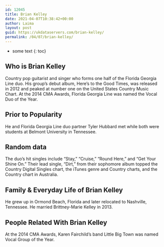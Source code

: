 ```yaml
---
id: 12045
title: Brian Kelley
date: 2021-04-07T10:38:42+00:00
author: Laima
layout: post
guid: https://ukdataservers.com/brian-kelley/
permalink: /04/07/brian-kelley/
---
```


* some text
{: toc}


## Who is Brian Kelley
                  
                  
                  
Country pop guitarist and singer who forms one half of the Florida Georgia Line duo. His group&#8217;s debut album, Here&#8217;s to the Good Times, was released in 2012 and peaked at number one on the United States Country Music Chart. At the 2014 CMA Awards, Florida Georgia Line was named the Vocal Duo of the Year.  
                  
              
            
              
            
                
                
                
## Prior to Popularity
                  
                  
                  
He and Florida Georgia Line duo partner Tyler Hubbard met while both were students at Belmont University in Tennessee.
                  
              
            
              
            
                
                
                
## Random data
                  
                  
                  
The duo&#8217;s hit singles include &#8220;Stay,&#8221; &#8220;Cruise,&#8221; &#8220;Round Here,&#8221; and &#8220;Get Your Shine On.&#8221; Their lead single, &#8220;Dirt,&#8221; from their sophomore album topped the Country Digital Singles chart, the iTunes genre and Country charts, and the Country chart in Australia. 
                  
              
            
              
            
                
                
                
## Family & Everyday Life of Brian Kelley
                  
                  
                  
He grew up in Ormond Beach, Florida and later relocated to Nashville, Tennessee. He married Brittney-Marie Kelley in 2013.
                  
              
            
              
            
                
                
                
## People Related With Brian Kelley
                  
                  
                  
At the 2014 CMA Awards, Karen Fairchild&#8217;s band Little Big Town was named Vocal Group of the Year. 
                  
              
            
              
            
                
              
            
              
              
            
            
              
            
          
          
          